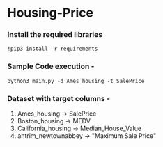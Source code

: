 # Housing-Price

### Install the required libraries
``` !pip3 install -r requirements ```

### Sample Code execution -
``` python3 main.py -d Ames_housing -t SalePrice ```

### Dataset with target columns -
1) Ames_housing -> SalePrice
2) Boston_housing -> MEDV
3) California_housing -> Median_House_Value
4) antrim_newtownabbey -> "Maximum Sale Price"

